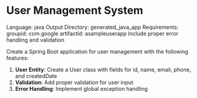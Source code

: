 # User Management System

Language: java
Output Directory: generated_java_app
Requirements:
groupid: com.google
artifactid: asampleuserapp
Include proper error handling and validation

Create a Spring Boot application for user management with the following features:

1. **User Entity**: Create a User class with fields for id, name, email, phone, and createdDate
2. **Validation**: Add proper validation for user input
3. **Error Handling**: Implement global exception handling

